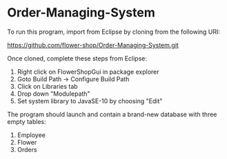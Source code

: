 # Order-Managing-System
To run this program, import from Eclipse by cloning from the following URI:

https://github.com/flower-shop/Order-Managing-System.git


Once cloned, complete these steps from Eclipse:

1. Right click on FlowerShopGui in package explorer
2. Goto Build Path -> Configure Build Path 
3. Click on Libraries tab
4. Drop down "Modulepath" 
5. Set system library to JavaSE-10 by choosing "Edit"


The program should launch and contain a brand-new database with three empty tables: 

1. Employee
2. Flower
3. Orders
